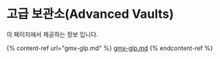 # 고급 보관소(Advanced Vaults)

이 페이지에서 제공하는 정보 입니다.

{% content-ref url="gmx-glp.md" %}
[gmx-glp.md](gmx-glp.md)
{% endcontent-ref %}
